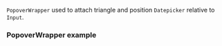 `PopoverWrapper` used to attach triangle and position `Datepicker` relative to `Input`.

### PopoverWrapper example


```js { "file": "../PopoverWrapper.js" }
```


